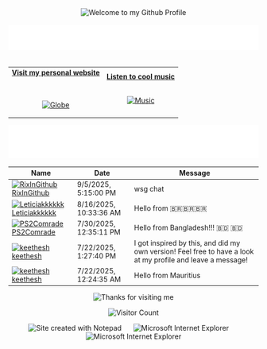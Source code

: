 <!-- "Hero" Header -->
<div align="center">
  <img src="https://github.com/BrunnerLivio/brunnerlivio/blob/master/images/welcome.png?raw=true" style="max-width: 100%;" alt="Welcome to my Github Profile" />
  <br />
  <br />
  <img height="50" alt="My Name is Livio and I like Node.js" src="images/personal_note.svg" />
  <br />
  <br />

</div>

<!-- Social -->
<table width="100%" align="center">
<tr>
<td align="center">
<a href="https://brunnerliv.io">
<strong>Visit my personal website </strong>
<br />
<br />
<br />

<p>

<img alt="Globe" height="80" src="images/globe.gif">
</a>
</p>

</td>


<td align="center">
<a href="https://www.youtube.com/watch?v=3YxaaGgTQYM&ab_channel=EvanescenceVEVO">
<strong>Listen to cool music</strong>
<br />
<br />


<p>
<img height="100" alt="Music" src="images/music.gif"> 
</a>
</p>

</td>
</tr>
</table>

<div align="center">
<a href="https://github.com/BrunnerLivio/brunnerlivio/issues/62#issuecomment-new"><img src="images/guestbook.svg"></a> 
</div>

<!-- Guestbook -->
| Name | Date | Message |
|---|---|---|
| <a href="https://github.com/RixInGithub"><img width="24" src="https://avatars.githubusercontent.com/u/87478581?s=24&u=8c3395853dbe6352ce04bc223a26f94576fe8a0e&v=4" alt="RixInGithub" /> RixInGithub</a> |9/5/2025, 5:15:00 PM|wsg chat|
| <a href="https://github.com/Leticiakkkkkk"><img width="24" src="https://avatars.githubusercontent.com/u/73072063?s=24&u=b5402b8bc63e4470bbf417024a6ef01f2e69815d&v=4" alt="Leticiakkkkkk" /> Leticiakkkkkk</a> |8/16/2025, 10:33:36 AM|Hello from 🇧🇷🇧🇷🇧🇷|
| <a href="https://github.com/PS2Comrade"><img width="24" src="https://avatars.githubusercontent.com/u/184096947?s=24&u=cdf4d24bdb0a4c5da44d9c78010b797e29d4b036&v=4" alt="PS2Comrade" /> PS2Comrade</a> |7/30/2025, 12:35:11 PM|Hello from Bangladesh!!! 🇧🇩 🇧🇩|
| <a href="https://github.com/keethesh"><img width="24" src="https://avatars.githubusercontent.com/u/30286645?s=24&u=703c5c6ed5112927131c9896d71b6db86e5c802d&v=4" alt="keethesh" /> keethesh</a> |7/22/2025, 1:27:40 PM|I got inspired by this, and did my own version! Feel free to have a look at my profile and leave a message!|
| <a href="https://github.com/keethesh"><img width="24" src="https://avatars.githubusercontent.com/u/30286645?s=24&u=703c5c6ed5112927131c9896d71b6db86e5c802d&v=4" alt="keethesh" /> keethesh</a> |7/22/2025, 12:24:35 AM|Hello from Mauritius|
<!-- /Guestbook -->

<!-- Footer -->

<div align="center">

<img height="120" alt="Thanks for visiting me" width="100%" src="https://raw.githubusercontent.com/BrunnerLivio/brunnerlivio/master/images/marquee.svg" />
<br />

![Visitor Count](https://profile-counter.glitch.me/brunnerlivio/count.svg)


<img src="https://raw.githubusercontent.com/BrunnerLivio/brunnerlivio/master/images/notepad.gif" alt="Site created with Notepad" height="30" />
<!-- "margin-right: whatever;" -->
<span>&nbsp;&nbsp;&nbsp;&nbsp;</span>  
<img src="https://raw.githubusercontent.com/BrunnerLivio/brunnerlivio/master/images/ie_logo.gif" alt="Microsoft Internet Explorer" />
<span>&nbsp;&nbsp;&nbsp;&nbsp;</span>  
<img src="https://raw.githubusercontent.com/BrunnerLivio/brunnerlivio/master/images/noframes.gif" alt="Microsoft Internet Explorer" />

</div>

